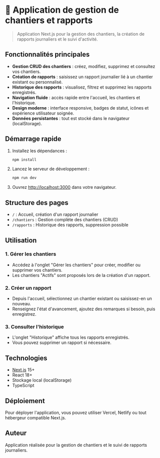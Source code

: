 # 🚧 Application de gestion de chantiers et rapports

> Application Next.js pour la gestion des chantiers, la création de rapports journaliers et le suivi d'activité.

## Fonctionnalités principales

- **Gestion CRUD des chantiers** : créez, modifiez, supprimez et consultez vos chantiers.
- **Création de rapports** : saisissez un rapport journalier lié à un chantier existant ou personnalisé.
- **Historique des rapports** : visualisez, filtrez et supprimez les rapports enregistrés.
- **Navigation fluide** : accès rapide entre l'accueil, les chantiers et l'historique.
- **Design moderne** : interface responsive, badges de statut, icônes et expérience utilisateur soignée.
- **Données persistantes** : tout est stocké dans le navigateur (localStorage).

## Démarrage rapide

1. Installez les dépendances :
   ```bash
   npm install
   ```
2. Lancez le serveur de développement :
   ```bash
   npm run dev
   ```
3. Ouvrez [http://localhost:3000](http://localhost:3000) dans votre navigateur.

## Structure des pages

- `/` : Accueil, création d'un rapport journalier
- `/chantiers` : Gestion complète des chantiers (CRUD)
- `/rapports` : Historique des rapports, suppression possible

## Utilisation

### 1. Gérer les chantiers

- Accédez à l'onglet "Gérer les chantiers" pour créer, modifier ou supprimer vos chantiers.
- Les chantiers "Actifs" sont proposés lors de la création d'un rapport.

### 2. Créer un rapport

- Depuis l'accueil, sélectionnez un chantier existant ou saisissez-en un nouveau.
- Renseignez l'état d'avancement, ajoutez des remarques si besoin, puis enregistrez.

### 3. Consulter l'historique

- L'onglet "Historique" affiche tous les rapports enregistrés.
- Vous pouvez supprimer un rapport si nécessaire.

## Technologies

- [Next.js](https://nextjs.org) 15+
- React 18+
- Stockage local (localStorage)
- TypeScript

## Déploiement

Pour déployer l'application, vous pouvez utiliser Vercel, Netlify ou tout hébergeur compatible Next.js.

## Auteur

Application réalisée pour la gestion de chantiers et le suivi de rapports journaliers.
